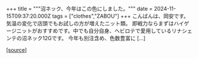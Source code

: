 +++
title = """沼ネック、今年はこの色にしました。"""
date = 2024-11-15T09:37:20.000Z
tags = ["clothes","ZABOU"]
+++
こんばんは、岡安です。気温の変化で店頭でもお試しの方が増えたニット類。 即戦力ならまずはハイゲージニットがおすすめです。中でも自分自身、ヘビロテで愛用しているリナシェンテの沼ネック12Gです。 今年も別注含め、色数豊富に \[…\]

[[source]](https://zabou.org/2024/11/15/312504/)
